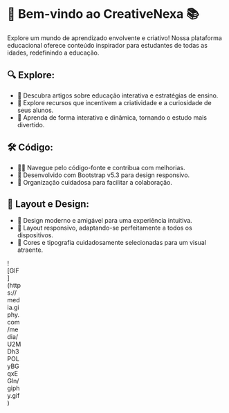 # 🚀 Bem-vindo ao CreativeNexa 📚

Explore um mundo de aprendizado envolvente e criativo! Nossa plataforma educacional oferece conteúdo inspirador para estudantes de todas as idades, redefinindo a educação.

## 🔍 Explore:
* 🌱 Descubra artigos sobre educação interativa e estratégias de ensino.
* 🎨 Explore recursos que incentivem a criatividade e a curiosidade de seus alunos.
* 🚀 Aprenda de forma interativa e dinâmica, tornando o estudo mais divertido.

## 🛠️ Código:
* 👩‍💻 Navegue pelo código-fonte e contribua com melhorias.
* 🧩 Desenvolvido com Bootstrap v5.3 para design responsivo.
* 📂 Organização cuidadosa para facilitar a colaboração.

## 🎨 Layout e Design:
* 🎉 Design moderno e amigável para uma experiência intuitiva.
* 📱 Layout responsivo, adaptando-se perfeitamente a todos os dispositivos.
* 🎈 Cores e tipografia cuidadosamente selecionadas para um visual atraente.

<div style = "width: 32px; height: 32px;">
  ![GIF](https://media.giphy.com/media/U2MDh3POLyBGqxEGln/giphy.gif)
</div>
